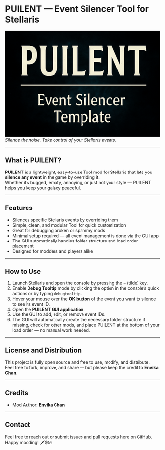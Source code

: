 # PUILENT — Event Silencer Tool for Stellaris

![PUILENT Banner](PUILENT_BANNER.png)
*Silence the noise. Take control of your Stellaris events.*

---

## What is PUILENT?

**PUILENT** is a lightweight, easy-to-use Tool mod for Stellaris that lets you **silence any event** in the game by overriding it.  
Whether it’s bugged, empty, annoying, or just not your style — PUILENT helps you keep your galaxy peaceful.

---

## Features

- Silences specific Stellaris events by overriding them  
- Simple, clean, and modular Tool for quick customization  
- Great for debugging broken or spammy mods  
- Minimal setup required — all event management is done via the GUI app  
- The GUI automatically handles folder structure and load order placement  
- Designed for modders and players alike  

---

## How to Use

1. Launch Stellaris and open the console by pressing the `~` (tilde) key.  
2. Enable **Debug Tooltip** mode by clicking the option in the console’s quick actions or by typing `debugtooltip`.  
3. Hover your mouse over the **OK button** of the event you want to silence to see its event ID.  
4. Open the **PUILENT GUI application**.  
5. Use the GUI to add, edit, or remove event IDs.  
6. The GUI will automatically create the necessary folder structure if missing, check for other mods, and place PUILENT at the bottom of your load order — no manual work needed.

---

## License and Distribution

This project is fully open source and free to use, modify, and distribute.  
Feel free to fork, improve, and share — but please keep the credit to **Envika Chan**.

---

## Credits

- Mod Author: **Envika Chan**  

---

## Contact

Feel free to reach out or submit issues and pull requests here on GitHub.  
Happy modding! 🗡️🕸️🔥
